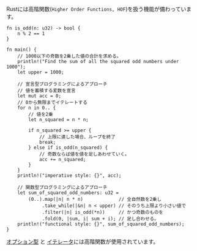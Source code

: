 <!-- Rust provides Higher Order Functions (HOF). These are functions that
take one or more functions and/or produce a more useful function. HOFs
and lazy iterators give Rust its functional flavor. -->
Rustには高階関数(`Higher Order Functions, HOF`)を扱う機能が備わっています。

``` rust,editable
fn is_odd(n: u32) -> bool {
    n % 2 == 1
}

fn main() {
    // 1000以下の奇数を2乗した値の合計を求める。
    println!("Find the sum of all the squared odd numbers under 1000");
    let upper = 1000;

    // 宣言型プログラミングによるアプローチ
    // 値を蓄積する変数を宣言
    let mut acc = 0;
    // 0から無限までイテレートする
    for n in 0.. {
        // 値を2乗
        let n_squared = n * n;

        if n_squared >= upper {
            // 上限に達した場合、ループを終了
            break;
        } else if is_odd(n_squared) {
            // 奇数ならば値を値を足しあわせていく。
            acc += n_squared;
        }
    }
    println!("imperative style: {}", acc);

    // 関数型プログラミングによるアプローチ
    let sum_of_squared_odd_numbers: u32 =
        (0..).map(|n| n * n)             // 全自然数を2乗し
             .take_while(|&n| n < upper) // そのうち上限より小さい値で
             .filter(|n| is_odd(*n))     // かつ奇数のものを
             .fold(0, |sum, i| sum + i); // 足し合わせる。
    println!("functional style: {}", sum_of_squared_odd_numbers);
}

```

[オプション型][option]
と
[イテレータ][iter]には高階関数が使用されています。
<!-- implement their fair share of HOFs. -->


[option]: http://doc.rust-lang.org/core/option/enum.Option.html
[iter]: http://doc.rust-lang.org/core/iter/trait.Iterator.html

